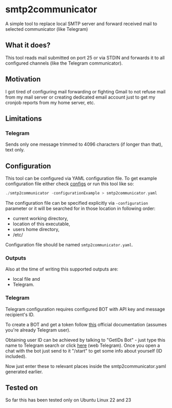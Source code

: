 # smtp2communicator

A simple tool to replace local SMTP server and forward received mail to selected communicator (like Telegram)

## What it does?

This tool reads mail submitted on port 25 or via STDIN and forwards it to all configured channels (like the Telegram communicator).

## Motivation

I got tired of configuring mail forwarding or fighting Gmail to not refuse mail from my mail server or creating dedicated email account just to get my cronjob reports from my home server, etc.

## Limitations

### Telegram

Sends only one message trimmed to 4096 characters (if longer than that), text only.

## Configuration

This tool can be configured via YAML configuration file. To get example configuration file either check [configs](configs/sampleConfig.yaml) or run this tool like so:

```go
./smtp2communicator -configurationExample > smtp2communicator.yaml
```

The configuration file can be specified explicitly via `-configuration` parameter or it will be searched for in those location in following order:

- current working directory,
- location of this executable,
- users home directory,
- /etc/

Configuration file should be named `smtp2communicator.yaml`.

### Outputs

Also at the time of writing this supported outputs are:

- local file and
- Telegram.

### Telegram

Telegram configuration requires configured BOT with API key and message recipient's ID.

To create a BOT and get a token follow [this](https://core.telegram.org/bots/tutorial#obtain-your-bot-token) official documentation (assumes you're already Telegram user).

Obtaining user ID can be achieved by talking to "GetIDs Bot" - just type this name to Telegram search or click [here](https://web.telegram.org/k/#@getidsbot) (web Telegram). Once you open a chat with the bot just send to it "/start" to get some info about yourself (ID included).

Now just enter these to relevant places inside the smtp2communicator.yaml generated earlier.

## Tested on

So far this has been tested only on Ubuntu Linux 22 and 23

